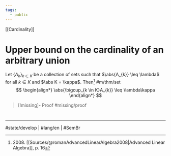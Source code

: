 ```yaml
---
tags:
  - public
---
```

[[Cardinality]]
# Upper bound on the cardinality of an arbitrary union

Let $\{ A_{k} \}_{k \in K}$ be a collection of sets such that $\abs{A_{k}} \leq \lambda$ for all $k \in K$ and $\abs K = \kappa$.
Then[^2008] #m/thm/set 
$$
\begin{align*}
\abs{\bigcup_{k \in K}A_{k}} \leq \lambda\kappa
\end{align*}
$$

> [!missing]- Proof
> #missing/proof 

[^2008]: 2008\. [[Sources/@romanAdvancedLinearAlgebra2008|Advanced Linear Algebra]], p. 16


#
---
#state/develop | #lang/en | #SemBr
